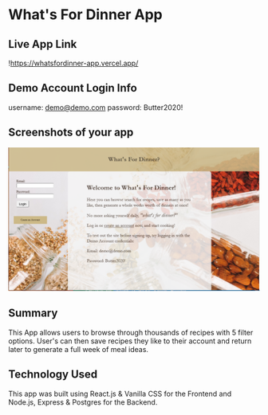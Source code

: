 # What's For Dinner App

## Live App Link

!https://whatsfordinner-app.vercel.app/

## Demo Account Login Info

username: demo@demo.com
password: Butter2020!

## Screenshots of your app
![Alt text](/src/images/screenshots/landingpage.png?raw=true "Landing Page")

## Summary

This App allows users to browse through thousands of recipes with 5 filter options. User's can then save recipes they like to their account and return later to generate a full week of meal ideas.

## Technology Used

This app was built using React.js & Vanilla CSS for the Frontend and Node.js, Express & Postgres for the Backend.
